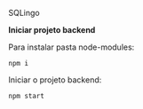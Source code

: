 SQLingo

**Iniciar projeto backend**

Para instalar pasta node-modules: 

`npm i`

Iniciar o projeto backend:

`npm start` 
